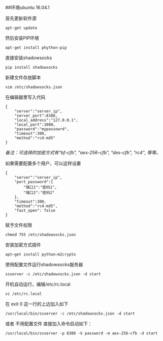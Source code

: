 ##环境ubuntu 16.04.1

首先更新软件源

	apt-get update
	
然后安装PIP环境

	apt-get install phython-pip
	
直接安装shadowsocks

	pip install shadowsocks
	
新建文件存放脚本

	vim /etc/shadowsocks.json
	
在编辑器里写入代码

	{
		"server":"server_ip",
		"server_port":8388,
		"local_address":"127.0.0.1",
		"local_port":1080,
		"password":"mypassowrd",
		"timeout":300,
		"method":"rc4-md5"
	}
	
_备注：可选择的加密方式有“bf-cfb”, “aes-256-cfb”, “des-cfb”, “rc4″, 等等。_

如果需要配置多个用户，可以这样设置

	{
		"server":"server_ip",
		"port_password":{
			"端口1":"密码1",
			"端口2":"密码2"
		},
		"timeout":300,
		"method":"rc4-md5",
		"fast_open": false
	}
	
赋予文件权限

	chmod 755 /etc/shadowsocks.json

安装加密方式插件

	apt–get install python–m2crypto

使用配置文件运行shadowsocks服务器

	ssserver -c /etc/shadowsocks.json -d start

开机自动运行，编辑/etc/rc.local

	vi /etc/rc.local

在 exit 0 这一行的上边加入如下

	/usr/local/bin/ssserver -c /etc/shadowsocks.json -d start

或者 不用配置文件 直接加入命令启动如下：

	/usr/local/bin/ssserver -p 8388 -k password -m aes-256-cfb -d start


